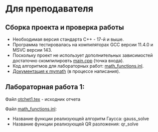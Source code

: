 # Для преподавателя

## Сборка проекта и проверка работы

* Необходимая версия стандарта С++ - 17-й и выше.
* Программа тестировалась на компиляторах GCC версии 11.4.0 и MSVC версии 143.
* Поскольку проект не использует дополнительных зависимостей достаточно скомпилировть [main.cpp](mymath2\main.cpp) (точка входа).
* Код алгоритмов для лабораторных работ: [math_functions.inl](mymath2\mymath\inline\math_functions.inl).
* [Документация к mymath](.\mymath2\docs\index.md) (в процессе написания).


## Лабораторная работа 1:

Файл [otchet1.tex](.\otchet1.tex) - исходник отчета

Файл [math_functions.inl](mymath2\mymath\inline\math_functions.inl):

* Название функции реализующей алгоритм Гаусса: gauss_solve
* Название функции реализующей QR разложения: qr_solve
